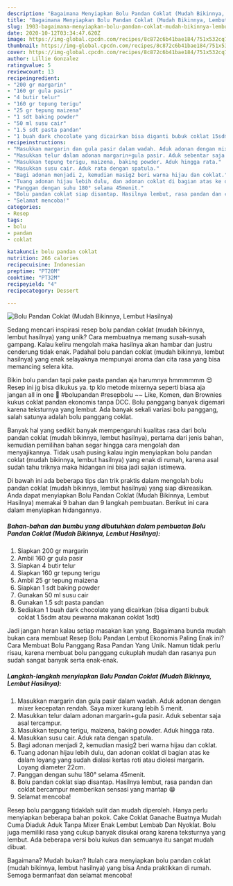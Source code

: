 ```yaml
---
description: "Bagaimana Menyiapkan Bolu Pandan Coklat (Mudah Bikinnya, Lembut Hasilnya), Enak"
title: "Bagaimana Menyiapkan Bolu Pandan Coklat (Mudah Bikinnya, Lembut Hasilnya), Enak"
slug: 1903-bagaimana-menyiapkan-bolu-pandan-coklat-mudah-bikinnya-lembut-hasilnya-enak
date: 2020-10-12T03:34:47.620Z
image: https://img-global.cpcdn.com/recipes/8c872c6b41bae184/751x532cq70/bolu-pandan-coklat-mudah-bikinnya-lembut-hasilnya-foto-resep-utama.jpg
thumbnail: https://img-global.cpcdn.com/recipes/8c872c6b41bae184/751x532cq70/bolu-pandan-coklat-mudah-bikinnya-lembut-hasilnya-foto-resep-utama.jpg
cover: https://img-global.cpcdn.com/recipes/8c872c6b41bae184/751x532cq70/bolu-pandan-coklat-mudah-bikinnya-lembut-hasilnya-foto-resep-utama.jpg
author: Lillie Gonzalez
ratingvalue: 5
reviewcount: 13
recipeingredient:
- "200 gr margarin"
- "160 gr gula pasir"
- "4 butir telur"
- "160 gr tepung terigu"
- "25 gr tepung maizena"
- "1 sdt baking powder"
- "50 ml susu cair"
- "1.5 sdt pasta pandan"
- "1 buah dark chocolate yang dicairkan bisa diganti bubuk coklat 15sdm atau pewarna makanan coklat 1sdt"
recipeinstructions:
- "Masukkan margarin dan gula pasir dalam wadah. Aduk adonan dengan mixer kecepatan rendah. Saya mixer kurang lebih 5 menit."
- "Masukkan telur dalam adonan margarin+gula pasir. Aduk sebentar saja asal tercampur."
- "Masukkan tepung terigu, maizena, baking powder. Aduk hingga rata."
- "Masukkan susu cair. Aduk rata dengan spatula."
- "Bagi adonan menjadi 2, kemudian masig2 beri warna hijau dan coklat."
- "Tuang adonan hijau lebih dulu, dan adonan coklat di bagian atas ke dalam loyang yang sudah dialasi kertas roti atau diolesi margarin. Loyang diameter 22cm."
- "Panggan dengan suhu 180° selama 45menit."
- "Bolu pandan coklat siap disantap. Hasilnya lembut, rasa pandan dan coklat bercampur memberikan sensasi yang mantap 😁"
- "Selamat mencoba!"
categories:
- Resep
tags:
- bolu
- pandan
- coklat

katakunci: bolu pandan coklat 
nutrition: 266 calories
recipecuisine: Indonesian
preptime: "PT20M"
cooktime: "PT32M"
recipeyield: "4"
recipecategory: Dessert

---
```



![Bolu Pandan Coklat (Mudah Bikinnya, Lembut Hasilnya)](https://img-global.cpcdn.com/recipes/8c872c6b41bae184/751x532cq70/bolu-pandan-coklat-mudah-bikinnya-lembut-hasilnya-foto-resep-utama.jpg)

Sedang mencari inspirasi resep bolu pandan coklat (mudah bikinnya, lembut hasilnya) yang unik? Cara membuatnya memang susah-susah gampang. Kalau keliru mengolah maka hasilnya akan hambar dan justru cenderung tidak enak. Padahal bolu pandan coklat (mudah bikinnya, lembut hasilnya) yang enak selayaknya mempunyai aroma dan cita rasa yang bisa memancing selera kita.

Bikin bolu pandan tapi pake pasta pandan aja harumnya hmmmmmm 😍 Resep ini jg bisa dikukus ya. tp klo metode mixernya seperti biasa aja jangan all in one 🤗 #bolupandan #resepbolu ~~ Like, Komen, dan Brownies kukus coklat pandan ekonomis tanpa DCC. Bolu panggang banyak digemari karena teksturnya yang lembut. Ada banyak sekali variasi bolu panggang, salah satunya adalah bolu panggang coklat.

Banyak hal yang sedikit banyak mempengaruhi kualitas rasa dari bolu pandan coklat (mudah bikinnya, lembut hasilnya), pertama dari jenis bahan, kemudian pemilihan bahan segar hingga cara mengolah dan menyajikannya. Tidak usah pusing kalau ingin menyiapkan bolu pandan coklat (mudah bikinnya, lembut hasilnya) yang enak di rumah, karena asal sudah tahu triknya maka hidangan ini bisa jadi sajian istimewa.


Di bawah ini ada beberapa tips dan trik praktis dalam mengolah bolu pandan coklat (mudah bikinnya, lembut hasilnya) yang siap dikreasikan. Anda dapat menyiapkan Bolu Pandan Coklat (Mudah Bikinnya, Lembut Hasilnya) memakai 9 bahan dan 9 langkah pembuatan. Berikut ini cara dalam menyiapkan hidangannya.

<!--inarticleads1-->

##### Bahan-bahan dan bumbu yang dibutuhkan dalam pembuatan Bolu Pandan Coklat (Mudah Bikinnya, Lembut Hasilnya):

1. Siapkan 200 gr margarin
1. Ambil 160 gr gula pasir
1. Siapkan 4 butir telur
1. Siapkan 160 gr tepung terigu
1. Ambil 25 gr tepung maizena
1. Siapkan 1 sdt baking powder
1. Gunakan 50 ml susu cair
1. Gunakan 1.5 sdt pasta pandan
1. Sediakan 1 buah dark chocolate yang dicairkan (bisa diganti bubuk coklat 1.5sdm atau pewarna makanan coklat 1sdt)


Jadi jangan heran kalau setiap masakan kan yang. Bagaimana bunda mudah bukan cara membuat Resep Bolu Pandan Lembut Ekonomis Paling Enak ini? Cara Membuat Bolu Panggang Rasa Pandan Yang Unik. Namun tidak perlu risau, karena membuat bolu panggang cukuplah mudah dan rasanya pun sudah sangat banyak serta enak-enak. 

<!--inarticleads2-->

##### Langkah-langkah menyiapkan Bolu Pandan Coklat (Mudah Bikinnya, Lembut Hasilnya):

1. Masukkan margarin dan gula pasir dalam wadah. Aduk adonan dengan mixer kecepatan rendah. Saya mixer kurang lebih 5 menit.
1. Masukkan telur dalam adonan margarin+gula pasir. Aduk sebentar saja asal tercampur.
1. Masukkan tepung terigu, maizena, baking powder. Aduk hingga rata.
1. Masukkan susu cair. Aduk rata dengan spatula.
1. Bagi adonan menjadi 2, kemudian masig2 beri warna hijau dan coklat.
1. Tuang adonan hijau lebih dulu, dan adonan coklat di bagian atas ke dalam loyang yang sudah dialasi kertas roti atau diolesi margarin. Loyang diameter 22cm.
1. Panggan dengan suhu 180° selama 45menit.
1. Bolu pandan coklat siap disantap. Hasilnya lembut, rasa pandan dan coklat bercampur memberikan sensasi yang mantap 😁
1. Selamat mencoba!


Resep bolu panggang tidaklah sulit dan mudah diperoleh. Hanya perlu menyiapkan beberapa bahan pokok. Cake Coklat Ganache Buatnya Mudah Cuma Diaduk Aduk Tanpa Mixer Enak Lembut Lembab Dan Nyoklat. Bolu juga memiliki rasa yang cukup banyak disukai orang karena teksturnya yang lembut. Ada beberapa versi bolu kukus dan semuanya itu sangat mudah dibuat. 

Bagaimana? Mudah bukan? Itulah cara menyiapkan bolu pandan coklat (mudah bikinnya, lembut hasilnya) yang bisa Anda praktikkan di rumah. Semoga bermanfaat dan selamat mencoba!

